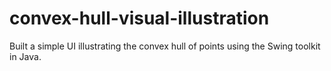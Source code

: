 # convex-hull-visual-illustration
Built a simple UI illustrating the convex hull of points using the Swing toolkit in Java. 
